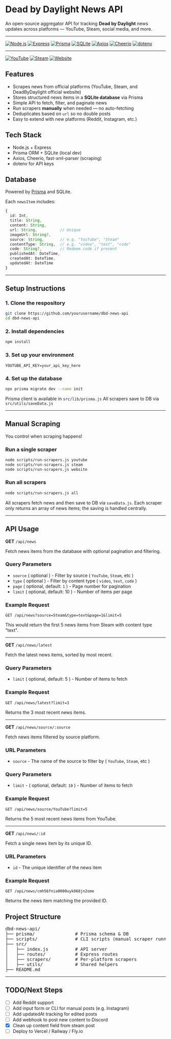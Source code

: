 # Dead by Daylight News API

An open-source aggregator API for tracking **Dead by Daylight** news updates across platforms — YouTube, Steam, social media, and more.

---

[![Node.js](https://img.shields.io/badge/node.js-18+-green?logo=node.js&logoColor=white)](https://nodejs.org/) 
[![Express](https://img.shields.io/badge/express-4.x-black?logo=express&logoColor=white)](https://expressjs.com/) 
[![Prisma](https://img.shields.io/badge/prisma-4.x-2D3748?logo=prisma&logoColor=white)](https://www.prisma.io/) 
[![SQLite](https://img.shields.io/badge/sqlite-3.41-blue?logo=sqlite&logoColor=white)](https://www.sqlite.org/index.html) 
[![Axios](https://img.shields.io/badge/axios-1.6.2-5A29E4?logo=axios&logoColor=white)](https://axios-http.com/) 
[![Cheerio](https://img.shields.io/badge/cheerio-1.0.0-orange?logo=cheerio&logoColor=white)](https://cheerio.js.org/) 
[![dotenv](https://img.shields.io/badge/dotenv-latest-black?logo=dotenv&logoColor=white)](https://www.npmjs.com/package/dotenv)

---

[![YouTube](https://img.shields.io/badge/YouTube-news-red?logo=youtube&logoColor=white)](https://www.youtube.com/channel/UCaSgsFdGbwjfdawl3rOXiwQ) 
[![Steam](https://img.shields.io/badge/Steam-news-000000?logo=steam&logoColor=white)](https://store.steampowered.com/app/381210) 
[![Website](https://img.shields.io/badge/Dead_by_Daylight-website-FF4500?logo=ghost&logoColor=white)](https://deadbydaylight.com/news)



## Features

- Scrapes news from official platforms (YouTube, Steam, and DeadByDaylight official website)
- Stores structured news items in a **SQLite database** via Prisma
- Simple API to fetch, filter, and paginate news
- Run scrapers **manually** when needed — no auto-fetching
- Deduplicates based on `url` so no double posts
- Easy to extend with new platforms (Reddit, Instagram, etc.)

## Tech Stack

- Node.js + Express
- Prisma ORM + SQLite (local dev)
- Axios, Cheerio, fast-xml-parser (scraping)
- dotenv for API keys

## Database

Powered by [Prisma](https://www.prisma.io/) and SQLite.

Each `newsItem` includes:

```ts
{
  id: Int,
  title: String,
  content: String,
  url: String,          // Unique
  imageUrl: String?,
  source: String,       // e.g. "YouTube", "Steam"
  contentType: String,  // e.g. "video", "text", "code"
  code: String?,        // Redeem code if present
  publishedAt: DateTime,
  createdAt: DateTime,
  updatedAt: DateTime
}
```

---

## Setup Instructions

### 1. Clone the respository

```bash
git clone https://github.com/yourusername/dbd-news-api
cd dbd-news-api
```

### 2. Install dependencies

```bash
npm install
```

### 3. Set up your environment

```env
YOUTUBE_API_KEY=your_api_key_here
```

### 4. Set up the database

```bash
npx prisma migrate dev --name init
```
Prisma client is available in `src/lib/prisma.js`
All scrapers save to DB via `src/utils/saveData.js`

---

## Manual Scraping

You control when scraping happens!

### Run a single scraper

```bash
node scripts/run-scrapers.js youtube
node scripts/run-scrapers.js steam
node scripts/run-scrapers.js website
```

### Run all scrapers

```bash
node scripts/run-scrapers.js all
```
All scrapers fetch news and then save to DB via `saveData.js`. Each scraper only returns an array of news items; the saving is handled centrally.

---

## API Usage

<b>GET</b> `/api/news`

Fetch news items from the database with optional pagination and filtering.

### Query Parameters
- `source` ( optional ) - Filter by source ( `YouTube`, `Steam`, etc )
- `type` ( optional ) - Filter by content type ( `video`, `text`, `code` )
- `page` ( optional, default: `1` ) - Page number for pagination
- `limit` ( optional, default: 10 ) - Number of items per page

### Example Request

```http
GET /api/news?source=Steam&type=text&page=1&limit=5
```

This would return the first 5 news items from Steam with content type "text".

---

<b>GET</b> `/api/news/latest`

Fetch the latest news items, sorted by most recent.

### Query Parameters

- `limit` ( optional, default: 5 ) - Number of items to fetch

### Example Request

```http
GET /api/news/latest?limit=3
```
Returns the 3 most recent news items.

---

<b>GET</b> `/api/news/source/:source`

Fetch news items filtered by source platform.

### URL Parameters
- `source` - The name of the source to filter by ( `YouTube`, `Steam`, etc )

### Query Parameters
- `limit` - ( optional, default: `10` ) - Number of items to fetch

### Example Request

```http
GET /api/news/source/YouTube?limit=5
```
Returns the 5 most recent news items from YouTube.

---

<b>GET</b> `/api/news/:id`

Fetch a single news item by its unique ID.

### URL Parameters

- `id` - The unique identifier of the news item

### Example Request

```http
GET /api/news/cmh56fnia0000uyk068jn2ome
```

Returns the news item matching the provided ID.

## Project Structure

<pre>
dbd-news-api/
├── prisma/               # Prisma schema & DB
├── scripts/              # CLI scripts (manual scraper runner)
├── src/
│   ├── index.js          # API server
│   ├── routes/           # Express routes
│   ├── scrapers/         # Per-platform scrapers
│   ├── utils/            # Shared helpers
├── README.md
</pre>

---

## TODO/Next Steps
- [ ] Add Reddit support
- [ ] Add input form or CLI for manual posts (e.g. Instagram)
- [ ] Add updatedAt tracking for edited posts
- [ ] Add webhook to post new content to Discord
- [x] Clean up content field from steam post
- [ ] Deploy to Vercel / Railway / Fly.io
